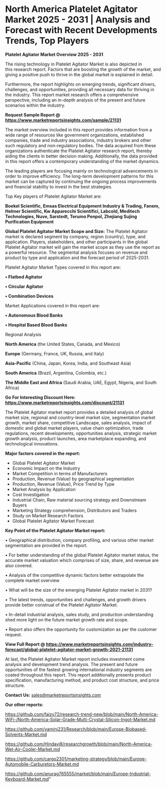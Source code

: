 # North America Platelet Agitator Market 2025 - 2031 | Analysis and Forecast with Recent Developments Trends, Top Players

<Strong> Platelet Agitator Market Overview 2025 - 2031</strong>

The rising technology in Platelet Agitator Market is also depicted in this research report. Factors that are boosting the growth of the market, and giving a positive push to thrive in the global market is explained in detail.

Furthermore, the report highlights on emerging trends, significant drivers, challenges, and opportunities, providing all necessary data for thriving in the industry. This report market research offers a comprehensive perspective, including an in-depth analysis of the present and future scenarios within the industry.

<strong>Request Sample Report @ <a href=https://www.marketreportsinsights.com/sample/21131>https://www.marketreportsinsights.com/sample/21131</a></strong>

The market overview included in this report provides information from a wide range of resources like government organizations, established companies, trade and industry associations, industry brokers and other such regulatory and non-regulatory bodies. The data acquired from these organizations authenticate the Platelet Agitator research report, thereby aiding the clients in better decision making. Additionally, the data provided in this report offers a contemporary understanding of the market dynamics.

The leading players are focusing mainly on technological advancements in order to improve efficiency. The long-term development patterns for this market can be captured by continuing the ongoing process improvements and financial stability to invest in the best strategies.

Top Key players of Platelet Agitator Market are:

<strong>Boekel Scientific, Emsas Electrical Equipment Industry & Trading, Fanem, Helmer Scientific, Kw Apparecchi Scientifici, Labcold, Meditech Technologies, Nuve, Sarstedt, Terumo Penpol, Zhejiang Sujing Purification Equipment</strong>

<strong><b>Global Platelet Agitator Market Scope and Size:</b></strong>
The Platelet Agitator market is declared segment by company, region (country), type, and application. Players, stakeholders, and other participants in the global Platelet Agitator market will gain the market scope as they use the report as a powerful resource. The segmental analysis focuses on revenue and product by type and application and the forecast period of 2025-2031.

Platelet Agitator Market Types covered in this report are:

<strong>• Flatbed Agitator

• Circular Agitator

• Combination Devices</strong>

Market Applications covered in this report are:

<strong>• Autonomous Blood Banks

• Hospital Based Blood Banks</strong> 

Regional Analysis

<strong>North America</strong> (the United States, Canada, and Mexico)

<strong>Europe</strong> (Germany, France, UK, Russia, and Italy)

<strong>Asia-Pacific</strong> (China, Japan, Korea, India, and Southeast Asia)

<strong>South America</strong> (Brazil, Argentina, Colombia, etc.)

<strong>The Middle East and Africa</strong> (Saudi Arabia, UAE, Egypt, Nigeria, and South Africa)

<strong>Go For Interesting Discount Here: <a href=https://www.marketreportsinsights.com/discount/21131>https://www.marketreportsinsights.com/discount/21131</a></strong>

The Platelet Agitator market report provides a detailed analysis of global market size, regional and country-level market size, segmentation market growth, market share, competitive Landscape, sales analysis, impact of domestic and global market players, value chain optimization, trade regulations, recent developments, opportunities analysis, strategic market growth analysis, product launches, area marketplace expanding, and technological innovations.

<strong><b>Major factors covered in the report:</b></strong>
<ul>
  <li>Global Platelet Agitator Market </li>
  <li>Economic Impact on the Industry</li>
  <li>Market Competition in terms of Manufacturers</li>
  <li>Production, Revenue (Value) by geographical segmentation</li>
  <li>Production, Revenue (Value), Price Trend by Type</li>
  <li>Market Analysis by Application</li>
  <li>Cost Investigation</li>
  <li>Industrial Chain, Raw material sourcing strategy and Downstream Buyers</li>
  <li>Marketing Strategy comprehension, Distributors and Traders</li>
  <li>Study on Market Research Factors</li>
  <li>Global Platelet Agitator Market Forecast</li>
</ul>

<strong><b>Key Point of the Platelet Agitator Market report:</b></strong>

• Geographical distribution, company profiling, and various other market segmentation are provided in the report.

• For better understanding of the global Platelet Agitator market status, the accurate market valuation which comprises of size, share, and revenue are also covered.

• Analysis of the competitive dynamic factors better extrapolate the complete market overview

• What will be the size of the emerging Platelet Agitator market in 2031?

• The latest trends, opportunities and challenges, and growth drivers provide better construal of the Platelet Agitator Market.

• In-detail industrial analysis, sales study, and production understanding shed more light on the future market growth rate and scope.

• Report also offers the opportunity for customization as per the customer request.

<strong><b>View Full Report @ <a href=https://www.marketreportsinsights.com/industry-forecast/global-platelet-agitator-market-growth-2021-21131>https://www.marketreportsinsights.com/industry-forecast/global-platelet-agitator-market-growth-2021-21131</a></b></strong>


At last, the Platelet Agitator Market report includes investment come analysis and development trend analysis. The present and future opportunities of the fastest growing international industry segments are coated throughout this report. This report additionally presents product specification, manufacturing method, and product cost structure, and price structure.

<strong>Contact Us:</strong>
sales@marketreportsinsights.com

<strong>Our other reports:</strong>

<a href=https://github.com/faizy72/research-trend-new/blob/main/North-America-WiFi-/North-America-Solar-Grade-Multi-Crystal-Silicon-Ingot-Market.md>https://github.com/faizy72/research-trend-new/blob/main/North-America-WiFi-/North-America-Solar-Grade-Multi-Crystal-Silicon-Ingot-Market.md</a>

<a href=https://github.com/yamini231/Research/blob/main/Europe-Biobased-Solvents-Market.md>https://github.com/yamini231/Research/blob/main/Europe-Biobased-Solvents-Market.md</a>

<a href=https://github.com/Hindavi8/researchgrowth/blob/main/North-America-Wet-Air-Cooler-Market.md>https://github.com/Hindavi8/researchgrowth/blob/main/North-America-Wet-Air-Cooler-Market.md</a>

<a href=https://github.com/cargo2301/marketing-strategy/blob/main/Europe-Automobile-Carburetors-Market.md>https://github.com/cargo2301/marketing-strategy/blob/main/Europe-Automobile-Carburetors-Market.md</a>

<a href=https://github.com/anurag765555/market/blob/main/Europe-Industrial-Keyboard-Market.md>https://github.com/anurag765555/market/blob/main/Europe-Industrial-Keyboard-Market.md</a>"
